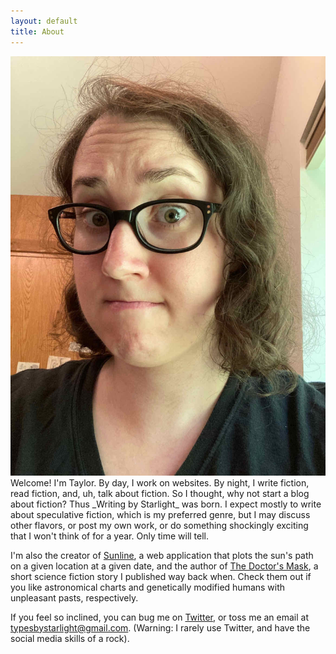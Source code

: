 ```yaml
---
layout: default
title: About
---
```


<div id="img-container">
	<img id="me" alt="Me, in all my glory" src="/images/me.jpg">
</div>

<p style="margin-top:0">Welcome! I'm Taylor. By day, I work on websites. By night, I write fiction, read fiction, and, uh, talk about fiction. So I thought, why not start a blog about fiction? Thus _Writing by Starlight_ was born. I expect mostly to write about speculative fiction, which is my preferred genre, but I may discuss other flavors, or post my own work, or do something shockingly exciting that I won't think of for a year. Only time will tell.</p>

<p>I'm also the creator of <a href="https://sunline-app.herokuapp.com" target="_blank">Sunline</a>, a web application that plots the sun's path on a given location at a given date, and the author of <a href="https://magazine.metaphorosis.com/story/2016/the-doctors-mask-taylor-hornig/" target="_blank">The Doctor's Mask</a>, a short science fiction story I
published way back when. Check them out if you like astronomical charts and genetically modified humans with unpleasant pasts, respectively.</p>

<p>If you feel so inclined, you can bug me on <a href="http://twitter.com/theastrocrow" target="_blank">Twitter</a>, or toss me an email at <a href="mailto:typesbystarlight@gmail.com">typesbystarlight@gmail.com</a>. (Warning: I rarely use Twitter, and have the social media skills of a rock).</p>